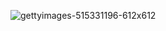 ![gettyimages-515331196-612x612](https://github.com/Tuger1/tugtug/assets/164293251/2308915f-daaf-4deb-be9e-1135f5f93700)
